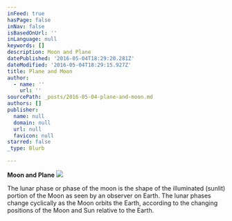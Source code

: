 ```yaml
---
inFeed: true
hasPage: false
inNav: false
isBasedOnUrl: ''
inLanguage: null
keywords: []
description: Moon and Plane
datePublished: '2016-05-04T18:29:20.281Z'
dateModified: '2016-05-04T18:29:15.927Z'
title: Plane and Moon
author:
  - name: ''
    url: ''
sourcePath: _posts/2016-05-04-plane-and-moon.md
authors: []
publisher:
  name: null
  domain: null
  url: null
  favicon: null
starred: false
_type: Blurb

---
```

**Moon and Plane**
![](https://the-grid-user-content.s3-us-west-2.amazonaws.com/f4541966-5acb-4be7-9fb3-60aeb11eec3a.jpg)

The lunar phase or phase of the moon is the shape of the illuminated (sunlit) portion of the Moon as seen by an observer on Earth. The lunar phases change cyclically as the Moon orbits the Earth, according to the changing positions of the Moon and Sun relative to the Earth.